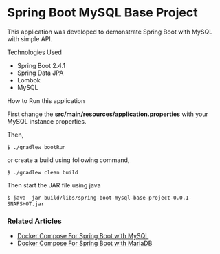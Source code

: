 # Spring Boot MySQL Base Project

This application was developed to demonstrate Spring Boot with MySQL with simple API.

Technologies Used

- Spring Boot 2.4.1
- Spring Data JPA
- Lombok
- MySQL

How to Run this application

First change the **src/main/resources/application.properties** with your MySQL instance properties.

Then,

```shell
$ ./gradlew bootRun
```

or create a build using following command,

```shell
$ ./gradlew clean build
```

Then start the JAR file using java

```shell
$ java -jar build/libs/spring-boot-mysql-base-project-0.0.1-SNAPSHOT.jar
```

### Related Articles

- [Docker Compose For Spring Boot with MySQL](https://javatodev.com/docker-compose-for-spring-boot-with-mysql/)
- [Docker Compose For Spring Boot with MariaDB](https://javatodev.com/docker-compose-for-spring-boot-with-mariadb/)
